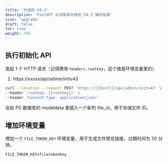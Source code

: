 ```yaml
---
title: '升级到 V4.3'
description: 'FastGPT 从旧版本升级到 V4.3 操作指南'
icon: 'upgrade'
draft: false
toc: true
weight: 756
---
```


## 执行初始化 API

发起 1 个 HTTP 请求（记得携带 `headers.rootkey`，这个值是环境变量里的）

1. https://xxxxx/api/admin/initv43

```bash
curl --location --request POST 'https://{{host}}/api/admin/initv43' \
--header 'rootkey: {{rootkey}}' \
--header 'Content-Type: application/json'
```

会给 PG 数据库的 modeldata 表插入一个新列 file_id，用于存储文件 ID。

## 增加环境变量

增加一个 `FILE_TOKEN_KEY` 环境变量，用于生成文件预览链接，过期时间为 30 分钟。

```
FILE_TOKEN_KEY=filetokenkey
```
